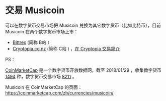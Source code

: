 # 交易 Musicoin

可以在数字货币交易市场把 Musicoin 兑换为其它数字货币（比如比特币），目前 Musicoin 在两个数字货币市场上市：

- [Bittrex](https://bittrex.com/) (简称 B站 ） 
- [Cryptopia.co.nz](https://www.cryptopia.co.nz) (简称 C站 ) ，[在 Cryptopia 交易简介](musicoin-transact-cryptopia.md)


PS：

[CoinMarketCap](https://coinmarketcap.com/zh/) 是一个数字货币开放数据网，截至 2018/01/29 ，收集数字货币 [1494](https://coinmarketcap.com/zh/all/views/all/) 种，数字货币交易市场 [8211](https://coinmarketcap.com/zh/currencies/volume/24-hour/) 。

Musicoin 在 CoinMarketCap 的页面：https://coinmarketcap.com/zh/currencies/musicoin/
